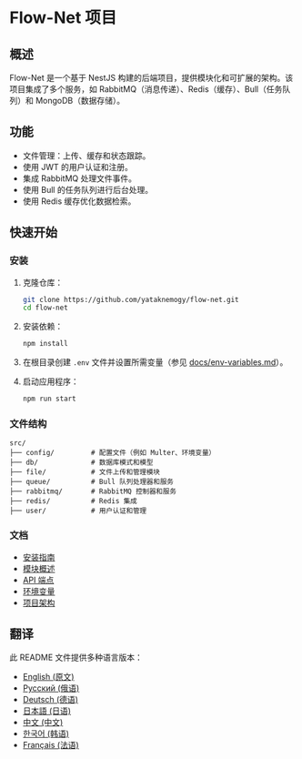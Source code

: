 
# Flow-Net 项目

## 概述
Flow-Net 是一个基于 NestJS 构建的后端项目，提供模块化和可扩展的架构。该项目集成了多个服务，如 RabbitMQ（消息传递）、Redis（缓存）、Bull（任务队列）和 MongoDB（数据存储）。

## 功能
- 文件管理：上传、缓存和状态跟踪。
- 使用 JWT 的用户认证和注册。
- 集成 RabbitMQ 处理文件事件。
- 使用 Bull 的任务队列进行后台处理。
- 使用 Redis 缓存优化数据检索。

## 快速开始

### 安装
1. 克隆仓库：
   ```bash
   git clone https://github.com/yataknemogy/flow-net.git
   cd flow-net
   ```
2. 安装依赖：
   ```bash
   npm install
   ```

3. 在根目录创建 `.env` 文件并设置所需变量（参见 [docs/env-variables.md](../docs/env-variables.md)）。

4. 启动应用程序：
   ```bash
   npm run start
   ```

### 文件结构
```plaintext
src/
├── config/         # 配置文件（例如 Multer、环境变量）
├── db/             # 数据库模式和模型
├── file/           # 文件上传和管理模块
├── queue/          # Bull 队列处理器和服务
├── rabbitmq/       # RabbitMQ 控制器和服务
├── redis/          # Redis 集成
├── user/           # 用户认证和管理
```

### 文档
- [安装指南](../docs/installation.md)
- [模块概述](../docs/modules.md)
- [API 端点](../docs/api-endpoints.md)
- [环境变量](../docs/env-variables.md)
- [项目架构](../docs/architecture.md)

## 翻译
此 README 文件提供多种语言版本：
- [English (原文)](../README.md)
- [Русский (俄语)](README.ru.md)
- [Deutsch (德语)](README.de.md)
- [日本語 (日语)](README.ja.md)
- [中文 (中文)](README.zh.md)
- [한국어 (韩语)](README.ko.md)
- [Français (法语)](README.fr.md)
    